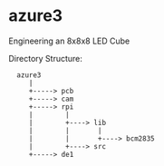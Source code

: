 azure3
======

Engineering an 8x8x8 LED Cube


Directory Structure:
```
  azure3
     |
     +-----> pcb
     +-----> cam
     +-----> rpi
     |        |
     |        +----> lib
     |        |       |
     |        |       +----> bcm2835
     |        +----> src
     +-----> de1
```
